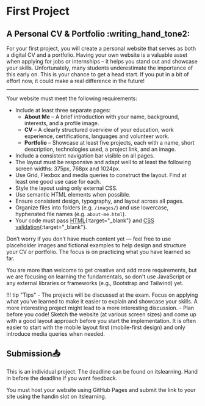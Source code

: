 # First Project

## A Personal CV & Portfolio :writing_hand_tone2:

For your first project, you will create a personal website that serves as both a digital CV and a portfolio. Having your own website is a valuable asset when applying for jobs or internships – it helps you stand out and showcase your skills. Unfortunately, many students underestimate the importance of this early on. This is your chance to get a head start. If you put in a bit of effort now, it could make a real difference in the future!

---

Your website must meet the following requirements:

- Include at least three separate pages:
    - **About Me** – A brief introduction with your name, background, interests, and a profile image.
    - **CV** – A clearly structured overview of your education, work experience, certifications, languages and volunteer work.
    - **Portfolio** – Showcase at least five projects, each with a name, short description, technologies used, a project link, and an image.
- Include a consistent navigation bar visible on all pages.
- The layout must be responsive and adapt well to at least the following screen widths: 375px, 768px and 1024px.
- Use Grid, Flexbox and media queries to construct the layout. Find at least one good use case for each.
- Style the layout using only external CSS.
- Use semantic HTML elements when possible.
- Ensure consistent design, typography, and layout across all pages.
- Organize files into folders (e.g. `/images/`) and use lowercase, hyphenated file names (e.g. `about-me.html`).
- Your code must pass [HTML](https://validator.w3.org/){:target="\_blank"} and [CSS validation](https://jigsaw.w3.org/css-validator/){:target="\_blank"}.

Don’t worry if you don’t have much content yet — feel free to use placeholder images and fictional examples to help design and structure your CV or portfolio. The focus is on practicing what you have learned so far.

You are more than welcome to get creative and add more requirements, but we are focusing on learning the fundamentals, so don't use JavaScript or any external libraries or frameworks (e.g., Bootstrap and Tailwind) yet.

!!! tip "Tips"
    - The projects will be discussed at the exam. Focus on applying what you’ve learned to make it easier to explain and showcase your skills. A more interesting project might lead to a more interesting discussion.
    - Plan before you code! Sketch the website (at various screen sizes) and come up with a good layout approach before you start the implementation. It is often easier to start with the mobile layout first (mobile-first design) and only introduce media queries when needed.

## Submission📤

This is an individual project. The deadline can be found on itslearning. Hand in before the deadline if you want feedback.

You must host your website using GitHub Pages and submit the link to your site using the handin slot on itslearning.
